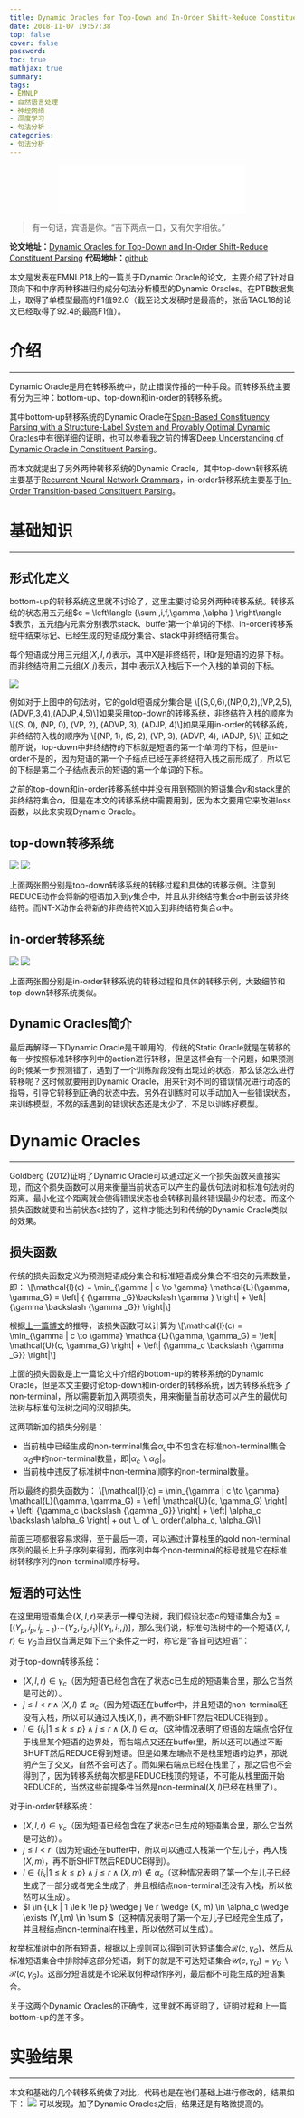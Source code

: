 ```yaml
---
title: Dynamic Oracles for Top-Down and In-Order Shift-Reduce Constituent Parsing
date: 2018-11-07 19:57:38
top: false
cover: false
password:
toc: true
mathjax: true
summary:
tags:
- EMNLP
- 自然语言处理
- 神经网络
- 深度学习
- 句法分析
categories:
- 句法分析
---
```


<div align="middle"><iframe frameborder="no" border="0" marginwidth="0" marginheight="0" width=330 height=86 src="//music.163.com/outchain/player?type=2&id=240141&auto=1&height=66"></iframe></div>

> 有一句话，宾语是你。“吉下两点一口，又有欠字相依。”

**论文地址：**[Dynamic Oracles for Top-Down and In-Order Shift-Reduce Constituent Parsing](http://aclweb.org/anthology/D18-1161)
**代码地址：**[github](https://github.com/danifg/Dynamic-InOrderParser)

本文是发表在EMNLP18上的一篇关于Dynamic Oracle的论文，主要介绍了针对自顶向下和中序两种移进归约成分句法分析模型的Dynamic Oracles。在PTB数据集上，取得了单模型最高的F1值92.0（截至论文发稿时是最高的，张岳TACL18的论文已经取得了92.4的最高F1值）。

# 介绍
---
Dynamic Oracle是用在转移系统中，防止错误传播的一种手段。而转移系统主要有分为三种：bottom-up、top-down和in-order的转移系统。

其中bottom-up转移系统的Dynamic Oracle在[Span-Based Constituency Parsing with a Structure-Label System and Provably Optimal Dynamic Oracles](http://aclweb.org/anthology/D16-1001)中有很详细的证明，也可以参看我之前的博客[Deep Understanding of Dynamic Oracle in Constituent Parsing](https://godweiyang.com/2018/08/03/dynamic-oracles/)。

而本文就提出了另外两种转移系统的Dynamic Oracle，其中top-down转移系统主要基于[Recurrent Neural Network Grammars](http://aclweb.org/anthology/N16-1024)，in-order转移系统主要基于[In-Order Transition-based Constituent Parsing](http://aclweb.org/anthology/Q17-1029)。

# 基础知识
---
## 形式化定义
bottom-up的转移系统这里就不讨论了，这里主要讨论另外两种转移系统。转移系统的状态用五元组$c = \left\langle {\sum ,i,f,\gamma ,\alpha } \right\rangle $表示，五元组内元素分别表示stack、buffer第一个单词的下标、in-order转移系统中结束标记、已经生成的短语成分集合、stack中非终结符集合。

每个短语成分用三元组$(X, l, r)$表示，其中X是非终结符，l和r是短语的边界下标。而非终结符用二元组$(X, j)$表示，其中j表示X入栈后下一个入栈的单词的下标。

![](1.jpg)

例如对于上图中的句法树，它的gold短语成分集合是
\\[(S,0,6),(NP,0,2),(VP,2,5),(ADVP,3,4),(ADJP,4,5)\\]如果采用top-down的转移系统，非终结符入栈的顺序为
\\[(S, 0), (NP, 0), (VP, 2), (ADVP, 3), (ADJP, 4)\\]如果采用in-order的转移系统，非终结符入栈的顺序为
\\[(NP, 1), (S, 2), (VP, 3), (ADVP, 4), (ADJP, 5)\\]
正如之前所说，top-down中非终结符的下标就是短语的第一个单词的下标，但是in-order不是的，因为短语的第一个子结点已经在非终结符入栈之前形成了，所以它的下标是第二个子结点表示的短语的第一个单词的下标。

之前的top-down和in-order转移系统中并没有用到预测的短语集合$\gamma$和stack里的非终结符集合$\alpha$，但是在本文的转移系统中需要用到，因为本文要用它来改进loss函数，以此来实现Dynamic Oracle。

## top-down转移系统
![](2.jpg)
![](3.jpg)

上面两张图分别是top-down转移系统的转移过程和具体的转移示例。注意到REDUCE动作会将新的短语加入到$\gamma$集合中，并且从非终结符集合$\alpha$中删去该非终结符。而NT-X动作会将新的非终结符X加入到非终结符集合$\alpha$中。

## in-order转移系统
![](4.jpg)
![](5.jpg)

上面两张图分别是in-order转移系统的转移过程和具体的转移示例，大致细节和top-down转移系统类似。

## Dynamic Oracles简介
最后再解释一下Dynamic Oracle是干嘛用的，传统的Static Oracle就是在转移的每一步按照标准转移序列中的action进行转移，但是这样会有一个问题，如果预测的时候某一步预测错了，遇到了一个训练阶段没有出现过的状态，那么该怎么进行转移呢？这时候就要用到Dynamic Oracle，用来针对不同的错误情况进行动态的指导，引导它转移到正确的状态中去。另外在训练时可以手动加入一些错误状态，来训练模型，不然的话遇到的错误状态还是太少了，不足以训练好模型。

# Dynamic Oracles
---
Goldberg (2012)证明了Dynamic Oracle可以通过定义一个损失函数来直接实现，而这个损失函数可以用来衡量当前状态可以产生的最优句法树和标准句法树的距离。最小化这个距离就会使得错误状态也会转移到最终错误最少的状态。而这个损失函数就要和当前状态c挂钩了，这样才能达到和传统的Dynamic Oracle类似的效果。

## 损失函数
传统的损失函数定义为预测短语成分集合和标准短语成分集合不相交的元素数量，即：
\\[\mathcal{l}(c) = \min_{\gamma | c \to \gamma} \mathcal{L}(\gamma, \gamma_G) = \left| { {\gamma \_G}\backslash \gamma } \right| + \left| {\gamma \backslash {\gamma \_G}} \right|\\]

根据[上一篇博文](https://godweiyang.com/2018/11/06/arxiv-18-SR-CP-bottom-up/)的推导，该损失函数可以计算为
\\[\mathcal{l}(c) = \min_{\gamma | c \to \gamma} \mathcal{L}(\gamma, \gamma_G) = \left| \mathcal{U}(c, \gamma_G) \right| + \left| {\gamma_c \backslash {\gamma \_G}} \right|\\]

上面的损失函数是上一篇论文中介绍的bottom-up的转移系统的Dynamic Oracle，但是本文主要讨论top-down和in-order的转移系统，因为转移系统多了non-terminal，所以需要新加入两项损失，用来衡量当前状态可以产生的最优句法树与标准句法树之间的汉明损失。

这两项新加的损失分别是：
* 当前栈中已经生成的non-terminal集合$\alpha_c$中不包含在标准non-terminal集合$\alpha_G$中的non-terminal数量，即$\left| \alpha_c \backslash \alpha_G \right|$。
* 当前栈中违反了标准树中non-terminal顺序的non-terminal数量。

所以最终的损失函数为：
\\[\mathcal{l}(c) = \min_{\gamma | c \to \gamma} \mathcal{L}(\gamma, \gamma_G) = \left| \mathcal{U}(c, \gamma_G) \right| + \left| {\gamma_c \backslash {\gamma \_G}} \right| + \left| \alpha_c \backslash \alpha_G \right| + out \\_ of \\_ order(\alpha_c, \alpha_G)\\]

前面三项都很容易求得，至于最后一项，可以通过计算栈里的gold non-terminal序列的最长上升子序列来得到，而序列中每个non-terminal的标号就是它在标准树转移序列的non-terminal顺序标号。

## 短语的可达性
在这里用短语集合${(X, l, r)}$来表示一棵句法树，我们假设状态c的短语集合为$\sum = [(Y_p, i_p, i_{p-1}) \cdots (Y_2, i_2, i_1)|(Y_1, i_1, j)]$，那么我们说，标准句法树中的一个短语$(X, l, r) \in \gamma_G$当且仅当满足如下三个条件之一时，称它是“各自可达短语”：

对于top-down转移系统：
* $(X, l, r) \in \gamma_c$（因为短语已经包含在了状态c已生成的短语集合里，那么它当然是可达的）。
* $j \le l < r \wedge (X, l) \notin \alpha_c$（因为短语还在buffer中，并且短语的non-terminal还没有入栈，所以可以通过入栈$(X, l)$，再不断SHIFT然后REDUCE得到）。
* $l \in \{i_k | 1 \le k \le p\} \wedge j \le r \wedge (X, l) \in \alpha_c$（这种情况表明了短语的左端点恰好位于栈里某个短语的边界处，而右端点又还在buffer里，所以还可以通过不断SHUFT然后REDUCE得到短语。但是如果左端点不是栈里短语的边界，那说明产生了交叉，自然不会可达了。而如果右端点已经在栈里了，那之后也不会得到了，因为转移系统每次都是REDUCE栈顶的短语，不可能从栈里面开始REDUCE的，当然这些前提条件当然是non-terminal$(X, l)$已经在栈里了）。

对于in-order转移系统：
* $(X, l, r) \in \gamma_c$（因为短语已经包含在了状态c已生成的短语集合里，那么它当然是可达的）。
* $j \le l < r$（因为短语还在buffer中，所以可以通过入栈第一个左儿子，再入栈$(X, m)$，再不断SHIFT然后REDUCE得到）。
* $l \in \{i_k | 1 \le k \le p\} \wedge j \le r \wedge (X, m) \notin \alpha_c$（这种情况表明了第一个左儿子已经生成了一部分或者完全生成了，并且根结点non-terminal还没有入栈，所以依然可以生成）。
* $l \in \{i_k | 1 \le k \le p\} \wedge j \le r \wedge (X, m) \in \alpha_c \wedge \exists (Y,l,m) \in \sum $（这种情况表明了第一个左儿子已经完全生成了，并且根结点non-terminal在栈里，所以依然可以生成）。

枚举标准树中的所有短语，根据以上规则可以得到可达短语集合$\mathcal{R}(c, \gamma_G)$，然后从标准短语集合中排除掉这部分短语，剩下的就是不可达短语集合$\mathcal{U}(c, \gamma_G) = \gamma_G \backslash \mathcal{R}(c, \gamma_G)$。这部分短语就是不论采取何种动作序列，最后都不可能生成的短语集合。

关于这两个Dynamic Oracles的正确性，这里就不再证明了，证明过程和上一篇bottom-up的差不多。

# 实验结果
---
本文和基础的几个转移系统做了对比，代码也是在他们基础上进行修改的，结果如下：
![](5.jpg)
可以发现，加了Dynamic Oracles之后，结果还是有略微提高的。

